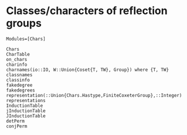 # Classes/characters of reflection groups
```@index
Modules=[Chars]
```
```@docs
Chars
CharTable
on_chars
charinfo
charnames(io::IO, W::Union{Coset{T, TW}, Group}) where {T, TW}
classnames
classinfo
fakedegree
fakedegrees
representation(::Union{Chars.Hastype,FiniteCoxeterGroup},::Integer)
representations
InductionTable
jInductionTable
JInductionTable
detPerm
conjPerm
```
